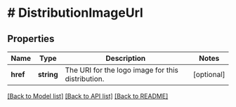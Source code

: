 # # DistributionImageUrl

## Properties

Name | Type | Description | Notes
------------ | ------------- | ------------- | -------------
**href** | **string** | The URI for the logo image for this distribution. | [optional]

[[Back to Model list]](../../README.md#models) [[Back to API list]](../../README.md#endpoints) [[Back to README]](../../README.md)

